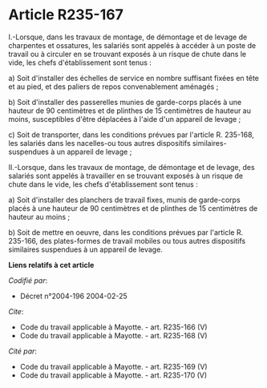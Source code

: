 # Article R235-167

I.-Lorsque, dans les travaux de montage, de démontage et de levage de charpentes et ossatures, les salariés sont appelés à
accéder à un poste de travail ou à circuler en se trouvant exposés à un risque de chute dans le vide, les chefs
d'établissement sont tenus : 

a) Soit d'installer des échelles de service en nombre suffisant fixées en tête et au pied, et des paliers de repos
convenablement aménagés ; 

b) Soit d'installer des passerelles munies de garde-corps placés à une hauteur de 90 centimètres et de plinthes de 15
centimètres de hauteur au moins, susceptibles d'être déplacées à l'aide d'un appareil de levage ; 

c) Soit de transporter, dans les conditions prévues par l'article R. 235-168, les salariés dans les nacelles-ou tous autres
dispositifs similaires-suspendues à un appareil de levage ; 

II.-Lorsque, dans les travaux de montage, de démontage et de levage, des salariés sont appelés à travailler en se trouvant
exposés à un risque de chute dans le vide, les chefs d'établissement sont tenus : 

a) Soit d'installer des planchers de travail fixes, munis de garde-corps placés à une hauteur de 90 centimètres et de
plinthes de 15 centimètres de hauteur au moins ; 

b) Soit de mettre en oeuvre, dans les conditions prévues par l'article R. 235-166, des plates-formes de travail mobiles ou
tous autres dispositifs similaires suspendues à un appareil de levage.

**Liens relatifs à cet article**

_Codifié par_:

  - Décret n°2004-196 2004-02-25

_Cite_:

  - Code du travail applicable à Mayotte. - art. R235-166 (V)
  - Code du travail applicable à Mayotte. - art. R235-168 (V)

_Cité par_:

  - Code du travail applicable à Mayotte. - art. R235-169 (V)
  - Code du travail applicable à Mayotte. - art. R235-170 (V)
